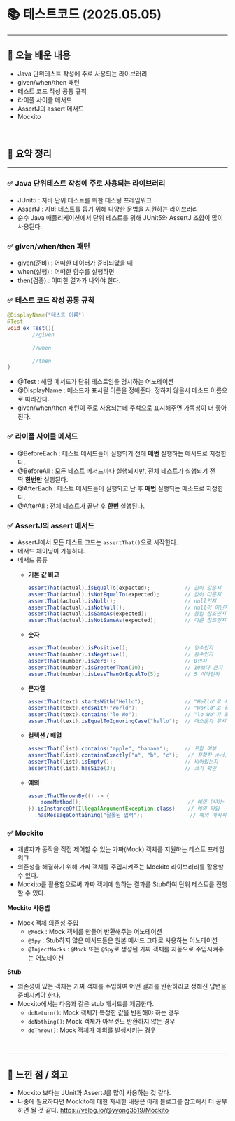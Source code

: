 # 📚 테스트코드 (2025.05.05)
___

## 🌟 오늘 배운 내용
- Java 단위테스트 작성에 주로 사용되는 라이브러리
- given/when/then 패턴
- 테스트 코드 작성 공통 규칙
- 라이플 사이클 메서드
- AssertJ의 assert 메서드
- Mockito

<br/>

## 🔎 요약 정리

___

### ✅ Java 단위테스트 작성에 주로 사용되는 라이브러리

- JUnit5 : 자바 단위 테스트를 위한 테스팅 프레임워크
- AssertJ : 자바 테스트를 돕기 위해 다양한 문법을 지원하는 라이브러리
- 순수 Java 애플리케이션에서 단위 테스트를 위해 JUnit5와 AssertJ 조합이 많이 사용된다.


### ✅ given/when/then 패턴

- given(준비) : 어떠한 데이터가 준비되었을 때
- when(실행) : 어떠한 함수를 실행하면
- then(검증) : 어떠한 결과가 나와야 한다.


### ✅ 테스트 코드 작성 공통 규칙

```java
@DisplayName("테스트 이름")
@Test
void ex_Test(){
		//given
		
		//when
		
		//then
}
```

- @Test : 해당 메서드가 단위 테스트임을 명시하는 어노테이션
- @DIsplayName : 메소드가 표시될 이름을 정해준다. 정하지 않을시 메소드 이름으로 따라간다.
- given/when/then 패턴이 주로 사용되는데 주석으로 표시해주면 가독성이 더 좋아진다.



### ✅ 라이플 사이클 메서드

- @BeforeEach : 테스트 메서드들이 실행되기 전에 **매번** 실행하는 메서드로 지정한다.
- @BeforeAll : 모든 테스트 메서드마다 실행되지만, 전체 테스트가 실행되기 전 딱 **한번만** 실행된다.
- @AfterEach : 테스트 메서드들이 실행되고 난 후 **매번** 실행되는 메소드로 지정한다.
- @AfterAll : 전체 테스트가 끝난 후 **한번** 실행된다.



### ✅ AssertJ의 assert 메서드

- AssertJ에서 모든 테스트 코드는 `assertThat()`으로 시작한다.
- 메서드 체이닝이 가능하다.
- 메서드 종류
    - **기본 값 비교**

        ```java
        assertThat(actual).isEqualTo(expected);           // 값이 같은지
        assertThat(actual).isNotEqualTo(expected);        // 값이 다른지
        assertThat(actual).isNull();                      // null인지
        assertThat(actual).isNotNull();                   // null이 아닌지
        assertThat(actual).isSameAs(expected);            // 동일 참조인지
        assertThat(actual).isNotSameAs(expected);         // 다른 참조인지
        ```

    - **숫자**

        ```java
        assertThat(number).isPositive();                  // 양수인지
        assertThat(number).isNegative();                  // 음수인지
        assertThat(number).isZero();                      // 0인지
        assertThat(number).isGreaterThan(10);             // 10보다 큰지
        assertThat(number).isLessThanOrEqualTo(5);        // 5 이하인지
        ```

    - **문자열**

        ```java
        assertThat(text).startsWith("Hello");             // "Hello"로 시작하는지
        assertThat(text).endsWith("World");               // "World"로 끝나는지
        assertThat(text).contains("lo Wo");               // "lo Wo"가 포함되는지
        assertThat(text).isEqualToIgnoringCase("hello");  // 대소문자 무시 비교
        ```

    - **컬렉션 / 배열**

        ```java
        assertThat(list).contains("apple", "banana");     // 포함 여부
        assertThat(list).containsExactly("a", "b", "c");   // 정확한 순서, 구성
        assertThat(list).isEmpty();                       // 비어있는지
        assertThat(list).hasSize(3);                      // 크기 확인
        ```

    - **예외**

        ```java
        assertThatThrownBy(() -> {
            someMethod();                                  // 예외 던지는 코드
        }).isInstanceOf(IllegalArgumentException.class)    // 예외 타입
          .hasMessageContaining("잘못된 입력");               // 예외 메시지 포함 여부
        ```



### ✅ Mockito

- 개발자가 동작을 직접 제어할 수 있는 가짜(Mock) 객체를 지원하는 테스트 프레임워크
- 의존성을 해결하기 위해 가짜 객체를 주입시켜주는 Mockito 라이브러리를 활용할 수 있다.
- Mockito를 활용함으로써 가짜 객체에 원하는 결과를 Stub하여 단위 테스트를 진행할 수 있다.


**Mockito 사용법**

- Mock 객체 의존성 주입
    - `@Mock` : Mock 객체를 만들어 반환해주는 어노테이션
    - `@Spy` : Stub하지 않은 메서드들은 원본 메서드 그대로 사용하는 어노테이션
    - `@InjectMocks` : `@Mock` 또는 `@Spy`로 생성된 가짜 객체를 자동으로 주입시켜주는 어노테이션


**Stub**

- 의존성이 있는 객체는 가짜 객체를 주입하여 어떤 결과를 반환하라고 정해진 답변을 준비시켜야 한다.
- Mockito에서는 다음과 같은 stub 메서드를 제공한다.
    - `doReturn()`: Mock 객체가 특정한 값을 반환해야 하는 경우
    - `doNothing()`: Mock 객체가 아무것도 반환하지 않는 경우
    - `doThrow()`: Mock 객체가 예외를 발생시키는 경우


<br />

___

## 💭 느낀 점 / 회고

- Mockito 보다는 JUnit과 AssertJ를 많이 사용하는 것 같다.
- 나중에 필요하다면 Mockito에 대한 자세한 내용은 아래 블로그를 참고해서 더 공부하면 될 것 같다.
https://velog.io/@yyong3519/Mockito